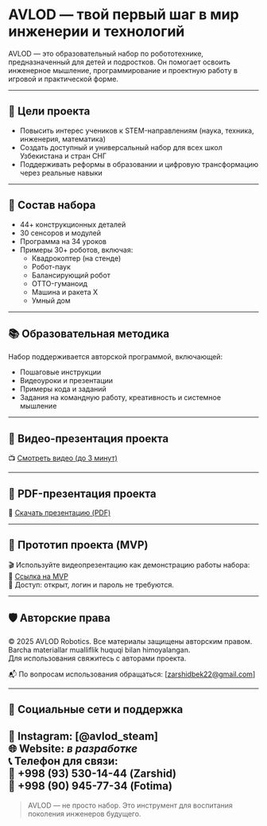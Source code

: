 # AVLOD — твой первый шаг в мир инженерии и технологий

AVLOD — это образовательный набор по робототехнике, предназначенный для детей и подростков. Он помогает освоить инженерное мышление, программирование и проектную работу в игровой и практической форме.

---

## 🎯 Цели проекта

- Повысить интерес учеников к STEM-направлениям (наука, техника, инженерия, математика)
- Создать доступный и универсальный набор для всех школ Узбекистана и стран СНГ
- Поддерживать реформы в образовании и цифровую трансформацию через реальные навыки

---

## 🧩 Состав набора

- 44+ конструкционных деталей
- 30 сенсоров и модулей
- Программа на 34 уроков
- Примеры 30+ роботов, включая:
  - Квадрокоптер (на стенде)
  - Робот-паук
  - Балансирующий робот
  - OTTO-гуманоид
  - Машина и ракета X
  - Умный дом

---

## 📚 Образовательная методика

Набор поддерживается авторской программой, включающей:

- Пошаговые инструкции
- Видеоуроки и презентации
- Примеры кода и заданий
- Задания на командную работу, креативность и системное мышление

---

## 🎥 Видео-презентация проекта

📺 [Смотреть видео (до 3 минут)](https://disk.yandex.ru/d/evxxQht47sEwEg)

---

## 📄 PDF-презентация проекта

📝 [Скачать презентацию (PDF)](https://disk.yandex.ru/d/BuFKtOYnwxxdCQ)

---

## 🧪 Прототип проекта (MVP)

🎬 Используйте видеопрезентацию как демонстрацию работы набора:  
📎 [Ссылка на MVP](https://disk.yandex.ru/d/71k_Pw73bVXsnw)  
🔐 Доступ: открыт, логин и пароль не требуются.

---

## 🛡️ Авторские права

© 2025 AVLOD Robotics. Все материалы защищены авторским правом.  
Barcha materiallar mualliflik huquqi bilan himoyalangan.  
Для использования свяжитесь с авторами проекта.

📬 По вопросам использования обращаться: [zarshidbek22@gmail.com]

---

## 📢 Социальные сети и поддержка

🔗 Instagram: [@avlod_steam]  
🌐 Website: *в разработке*  
📞 Телефон для связи:  
📱 +998 (93) 530-14-44 (Zarshid)  
📱 +998 (90) 945-77-34 (Fotima)
---

> AVLOD — не просто набор. Это инструмент для воспитания поколения инженеров будущего.

